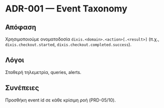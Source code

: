 # ADR-001 — Event Taxonomy
## Απόφαση
Χρησιμοποιούμε ονοματοδοσία `dixis.<domain>.<action>[.<result>]` (π.χ., `dixis.checkout.started`, `dixis.checkout.completed.success`).
## Λόγοι
Σταθερή τηλεμετρία, queries, alerts.
## Συνέπειες
Προσθήκη event id σε κάθε κρίσιμη ροή (PRD-05/10).
